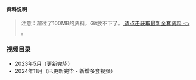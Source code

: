 #### 资料说明
> 注意：超过了100MB的资料，Git放不下了。[ 请点击获取最新全套资料 👈  ](https://91ke.cn/)。 



### 视频目录
 - 2023年5月（更新完毕）
 - 2024年11月（已更新完毕 - 新增多套视频）


